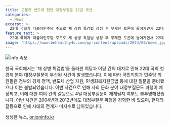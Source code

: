 ```yaml
---
title: 고물가 반도체 현안 대정부질문 12년 무산
categories:
  - News
excerpt: >
  22대 국회가 더불어민주당 주도로 채 상병 특검법 상정 후 무제한 토론에 들어가면서 22대 국회 첫 경제 분야 대정부질문이 무산됐다. 여야 의원들은 고물가, 고금리 상황에서 정부 정책 방향, 반도체 산업 지원, 민생 회복지원금법 등에 대한 질문을 예정했지만 불발됐다. 이에 사회 분야 대정부질문도 파행이 예상되고, 여당 관계자는 4일 대정부질문도 불투명하다고 전했다. 과거에도 대정부질문이 파행된 사례가 있는 가운데, 22대 국회에서도 이에 대한 갈등이 계속될 가능성이 있다.
feature_text: >
  22대 국회가 더불어민주당 주도로 채 상병 특검법 상정 후 무제한 토론에 들어가면서 22대 국회 첫 경제 분야 대정부질문이 무산됐다. 여야 의원들은 고물가, 고금리 상황에서 정부 정책 방향, 반도체 산업 지원, 민생 회복지원금법 등에 대한 질문을 예정했지만 불발됐다. 이에 사회 분야 대정부질문도 파행이 예상되고, 여당 관계자는 4일 대정부질문도 불투명하다고 전했다. 과거에도 대정부질문이 파행된 사례가 있는 가운데, 22대 국회에서도 이에 대한 갈등이 계속될 가능성이 있다.
image: 'https://www.behealthy4u.com/wp-content/uploads/2024/06/news.jpg'
---
```


<p><img src="https://www.behealthy4u.com/wp-content/uploads/2024/06/news.jpg" alt="info 속보" /></p>

<p>한국 국회에서는 '채 상병 특검법'을 둘러싼 여당과 야당 간의 대치로 인해 22대 국회 첫 경제 분야 대정부질문이 무산된 사건이 발생했습니다. 이에 따라 국민의힘과 민주당 의원들은 정부의 경제 정책, 반도체 산업 지원, 민생회복지원금법 등에 대한 질문을 준비했으나 이는 불발되었습니다. 이번 사건으로 인해 사회 문화 분야 대정부질문도 파행이 예상되고, 이에 대한 여야 간의 갈등으로 4일 대정부질문이 재개될지 여부도 불투명해졌습니다. 이번 사건은 2004년과 2012년에도 대정부질문 파행을 경험한 바 있으며, 현재의 갈등으로 인해 사태의 전개가 미지수로 남아있습니다.</p>
생생한 뉴스, <a href="https://onioninfo.kr" rel="dofollow">onioninfo.kr</a>


